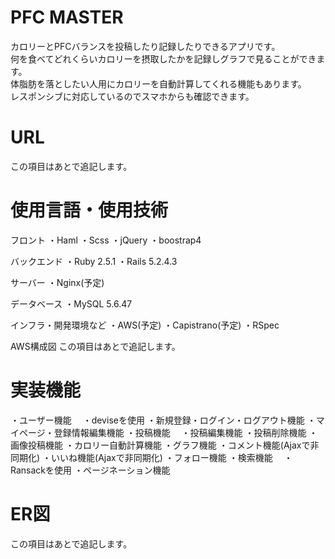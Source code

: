# PFC MASTER
カロリーとPFCバランスを投稿したり記録したりできるアプリです。  
何を食べてどれくらいカロリーを摂取したかを記録しグラフで見ることができます。  
体脂肪を落としたい人用にカロリーを自動計算してくれる機能もあります。  
レスポンシブに対応しているのでスマホからも確認できます。  

# URL
この項目はあとで追記します。

# 使用言語・使用技術
フロント
・Haml
・Scss
・jQuery
・boostrap4

バックエンド
・Ruby 2.5.1
・Rails 5.2.4.3

サーバー
・Nginx(予定)

データベース
・MySQL 5.6.47

インフラ・開発環境など
・AWS(予定)
・Capistrano(予定)
・RSpec

AWS構成図
この項目はあとで追記します。

# 実装機能
・ユーザー機能
　・deviseを使用
  ・新規登録・ログイン・ログアウト機能
  ・マイページ・登録情報編集機能
・投稿機能
　・投稿編集機能
  ・投稿削除機能
・画像投稿機能
・カロリー自動計算機能
・グラフ機能
・コメント機能(Ajaxで非同期化)
・いいね機能(Ajaxで非同期化)
・フォロー機能
・検索機能
　・Ransackを使用
・ページネーション機能

# ER図
この項目はあとで追記します。
